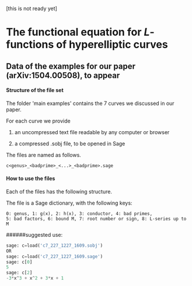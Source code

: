 [this is not ready yet]

# The functional equation for $L$-functions of hyperelliptic curves
## Data of the examples for our paper (arXiv:1504.00508), to appear

#### Structure of the file set

The folder 'main examples' contains the 7 curves we discussed in our paper. 

For each curve we provide 

1. an uncompressed text file readable by any computer or browser
 
2. a compressed .sobj file, to be opened in Sage

The files are named as follows.
```
c<genus>_<badprime>_<...>_<badprime>.sage
```


#### How to use the files

Each of the files has the following structure.

The file is a Sage dictionary, with the following keys:
```
0: genus, 1: g(x), 2: h(x), 3: conductor, 4: bad primes, 
5: bad factors, 6: bound M, 7: root number or sign, 8: L-series up to M
```



######suggested use:
```python
sage: c=load('c7_227_1227_1609.sobj')
OR
sage: c=load('c7_227_1227_1609.sage')
sage: c[0]
5
sage: c[2]
-3*x^3 + x^2 + 3*x + 1 
```
